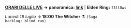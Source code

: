 <b><u>ORARI DELLE LIVE</u></b>
<b>→ panoramica: <a href="https://trello.com/b/iKwdSGf3/sabaku">link</a></b> | <b>Elden Ring:</b> <code>f3ll0ws</code>

<i>Lunedì 18 luglio</i>
<b>→ 18:00 The Witcher</b> ⚗️ <code>(Saga backlog: blind run)</code>
